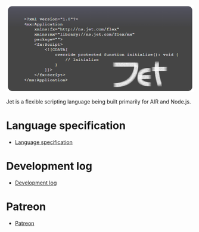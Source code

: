 <p align="center">
  <img src="https://github.com/hydroper-jet/lang/raw/master/snippets/ExampleFlex.png" width="665">
</p>

Jet is a flexible scripting language being built primarily for AIR and Node.js.

# Language specification

* [Language specification](https://hydroper-jet.github.io/lang/spec/1.0/live)

# Development log

* [Development log](https://github.com/hydroper-jet/lang/blob/master/misc/development-log.md)

# Patreon

* [Patreon](https://www.patreon.com/posts/100015866)
